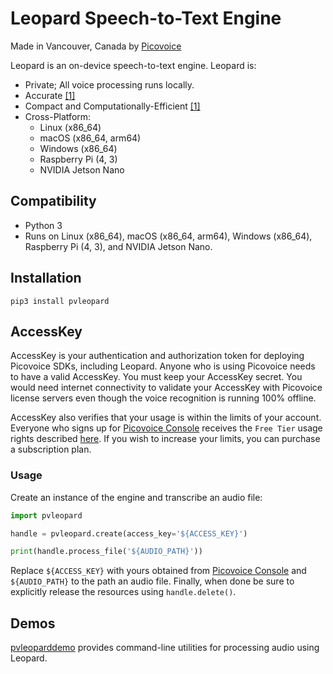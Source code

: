 # Leopard Speech-to-Text Engine

Made in Vancouver, Canada by [Picovoice](https://picovoice.ai)

Leopard is an on-device speech-to-text engine. Leopard is:

- Private; All voice processing runs locally. 
- Accurate [[1]](https://github.com/Picovoice/speech-to-text-benchmark#results)
- Compact and Computationally-Efficient [[1]](https://github.com/Picovoice/speech-to-text-benchmark#results)
- Cross-Platform:
  - Linux (x86_64)
  - macOS (x86_64, arm64)
  - Windows (x86_64)
  - Raspberry Pi (4, 3)
  - NVIDIA Jetson Nano

## Compatibility

- Python 3
- Runs on Linux (x86_64), macOS (x86_64, arm64), Windows (x86_64), Raspberry Pi (4, 3), and NVIDIA Jetson Nano.

## Installation

```console
pip3 install pvleopard
```

## AccessKey

AccessKey is your authentication and authorization token for deploying Picovoice SDKs, including Leopard. Anyone who is
using Picovoice needs to have a valid AccessKey. You must keep your AccessKey secret. You would need internet
connectivity to validate your AccessKey with Picovoice license servers even though the voice recognition is running 100%
offline.

AccessKey also verifies that your usage is within the limits of your account. Everyone who signs up for
[Picovoice Console](https://console.picovoice.ai/) receives the `Free Tier` usage rights described
[here](https://picovoice.ai/pricing/). If you wish to increase your limits, you can purchase a subscription plan.

### Usage

Create an instance of the engine and transcribe an audio file:

```python
import pvleopard

handle = pvleopard.create(access_key='${ACCESS_KEY}')

print(handle.process_file('${AUDIO_PATH}'))
```

Replace `${ACCESS_KEY}` with yours obtained from [Picovoice Console]((https://console.picovoice.ai/)) and
`${AUDIO_PATH}` to the path an audio file. Finally, when done be sure to explicitly release the resources using
`handle.delete()`.

## Demos

[pvleoparddemo](https://pypi.org/project/pvleoparddemo/) provides command-line utilities for processing audio using
Leopard.
